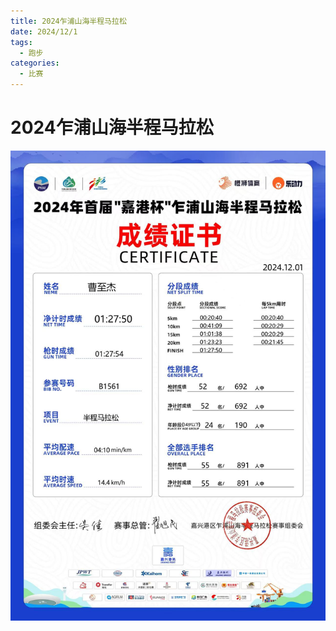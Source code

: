 ```yaml
---
title: 2024乍浦山海半程马拉松
date: 2024/12/1
tags:
  - 跑步
categories:
  - 比赛
---
```


# 2024乍浦山海半程马拉松

![](../img/24.png)
